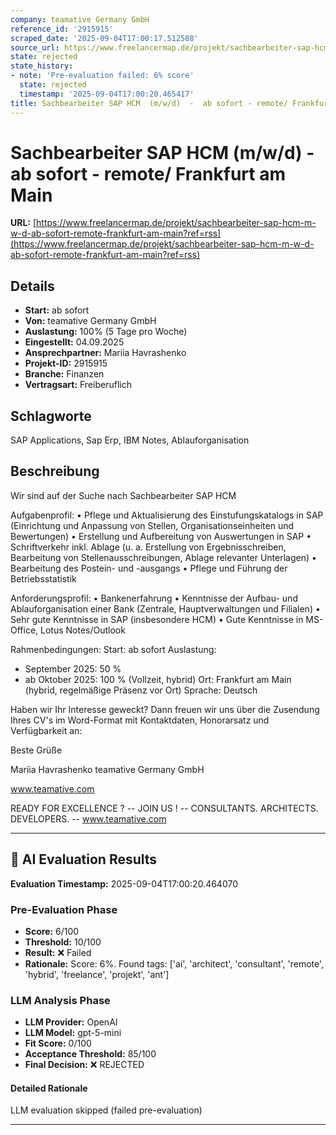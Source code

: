 ```yaml
---
company: teamative Germany GmbH
reference_id: '2915915'
scraped_date: '2025-09-04T17:00:17.512588'
source_url: https://www.freelancermap.de/projekt/sachbearbeiter-sap-hcm-m-w-d-ab-sofort-remote-frankfurt-am-main?ref=rss
state: rejected
state_history:
- note: 'Pre-evaluation failed: 6% score'
  state: rejected
  timestamp: '2025-09-04T17:00:20.465417'
title: Sachbearbeiter SAP HCM  (m/w/d)  -  ab sofort - remote/ Frankfurt am Main
---
```



# Sachbearbeiter SAP HCM  (m/w/d)  -  ab sofort - remote/ Frankfurt am Main
**URL:** [https://www.freelancermap.de/projekt/sachbearbeiter-sap-hcm-m-w-d-ab-sofort-remote-frankfurt-am-main?ref=rss](https://www.freelancermap.de/projekt/sachbearbeiter-sap-hcm-m-w-d-ab-sofort-remote-frankfurt-am-main?ref=rss)
## Details
- **Start:** ab sofort
- **Von:** teamative Germany GmbH
- **Auslastung:** 100% (5 Tage pro Woche)
- **Eingestellt:** 04.09.2025
- **Ansprechpartner:** Mariia Havrashenko
- **Projekt-ID:** 2915915
- **Branche:** Finanzen
- **Vertragsart:** Freiberuflich

## Schlagworte
SAP Applications, Sap Erp, IBM Notes, Ablauforganisation

## Beschreibung
Wir sind auf der Suche nach Sachbearbeiter SAP HCM

Aufgabenprofil:
• Pflege und Aktualisierung des Einstufungskatalogs in SAP (Einrichtung und Anpassung von Stellen, Organisationseinheiten und Bewertungen)
• Erstellung und Aufbereitung von Auswertungen in SAP
• Schriftverkehr inkl. Ablage (u. a. Erstellung von Ergebnisschreiben, Bearbeitung von Stellenausschreibungen, Ablage relevanter Unterlagen)
• Bearbeitung des Postein- und -ausgangs
• Pflege und Führung der Betriebsstatistik

Anforderungsprofil:
• Bankenerfahrung
• Kenntnisse der Aufbau- und Ablauforganisation einer Bank (Zentrale, Hauptverwaltungen und Filialen)
• Sehr gute Kenntnisse in SAP (insbesondere HCM)
• Gute Kenntnisse in MS-Office, Lotus Notes/Outlook

Rahmenbedingungen:
Start: ab sofort
Auslastung:
- September 2025: 50 %
- ab Oktober 2025: 100 % (Vollzeit, hybrid)
Ort: Frankfurt am Main (hybrid, regelmäßige Präsenz vor Ort)
Sprache: Deutsch

Haben wir Ihr Interesse geweckt?
Dann freuen wir uns über die Zusendung Ihres CV's im Word-Format mit Kontaktdaten, Honorarsatz und Verfügbarkeit an:

Beste Grüße

Mariia Havrashenko
teamative Germany GmbH

www.teamative.com

READY FOR EXCELLENCE ? -- JOIN US ! -- CONSULTANTS. ARCHITECTS. DEVELOPERS. -- www.teamative.com

---

## 🤖 AI Evaluation Results

**Evaluation Timestamp:** 2025-09-04T17:00:20.464070

### Pre-Evaluation Phase
- **Score:** 6/100
- **Threshold:** 10/100
- **Result:** ❌ Failed
- **Rationale:** Score: 6%. Found tags: ['ai', 'architect', 'consultant', 'remote', 'hybrid', 'freelance', 'projekt', 'ant']

### LLM Analysis Phase
- **LLM Provider:** OpenAI
- **LLM Model:** gpt-5-mini
- **Fit Score:** 0/100
- **Acceptance Threshold:** 85/100
- **Final Decision:** ❌ REJECTED

#### Detailed Rationale
LLM evaluation skipped (failed pre-evaluation)

---
